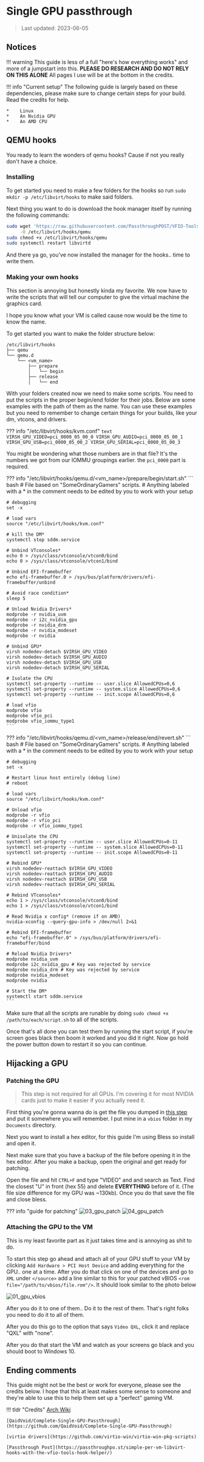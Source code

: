 # Single GPU passthrough

> Last updated: 2023-06-05

## Notices

!!! warning
    This guide is less of a full "here's how everything works" and more of a jumpstart into this. **PLEASE DO RESEARCH AND DO NOT RELY ON THIS ALONE** All pages I use will be at the bottom in the credits.

!!! info "Current setup"
    The following guide is largely based on these dependencies, please make sure to change certain steps for your build. Read the credits for help.

    *    Linux
    *    An Nvidia GPU
    *    An AMD CPU

## QEMU hooks

You ready to learn the wonders of qemu hooks? Cause if not you really don't have a choice.

### Installing

To get started you need to make a few folders for the hooks so run `sudo mkdir -p /etc/libvirt/hooks` to make said folders.

Next thing you want to do is download the hook manager itself by running the following commands:

```bash
sudo wget 'https://raw.githubusercontent.com/PassthroughPOST/VFIO-Tools/master/libvirt_hooks/qemu' \
     -O /etc/libvirt/hooks/qemu
sudo chmod +x /etc/libvirt/hooks/qemu
sudo systemctl restart libvirtd
```

And there ya go, you've now installed the manager for the hooks.. time to write them.

### Making your own hooks

This section is annoying but honestly kinda my favorite. We now have to write the scripts that will tell our computer to give the virtual machine the graphics card. 

I hope you know what your VM is called cause now would be the time to know the name.

To get started you want to make the folder structure below:

```text
/etc/libvirt/hooks
├── qemu
└── qemu.d
    └── <vm_name>
        ├── prepare
        │   └── begin
        ├── release
        │   └── end
```

With your folders created now we need to make some scripts. You need to put the scripts in the proper begin/end folder for their jobs. Below are some examples with the path of them as the name. You can use these examples but you need to remember to change certain things for your builds, like your dm, vtcons, and drivers.

??? info "/etc/libvirt/hooks/kvm.conf"
    ```text
    VIRSH_GPU_VIDEO=pci_0000_05_00_0
    VIRSH_GPU_AUDIO=pci_0000_05_00_1
    VIRSH_GPU_USB=pci_0000_05_00_2
    VIRSH_GPU_SERIAL=pci_0000_05_00_3
    ```

You might be wondering what those numbers are in that file? It's the numbers we got from our IOMMU groupings earlier. the `pci_0000` part is required.

??? info "/etc/libvirt/hooks/qemu.d/<vm_name\>/prepare/begin/start.sh"
    ``` bash
    # File based on "SomeOrdinaryGamers" scripts.
    # Anything labeled with a * in the comment needs to be edited by you to work with your setup

    # debugging
    set -x

    # load vars
    source "/etc/libvirt/hooks/kvm.conf"

    # kill the DM*
    systemctl stop sddm.service

    # Unbind VTconsoles*
    echo 0 > /sys/class/vtconsole/vtcon0/bind
    echo 0 > /sys/class/vtconsole/vtcon1/bind

    # Unbind EFI-framebuffer
    echo efi-framebuffer.0 > /sys/bus/platform/drivers/efi-framebuffer/unbind

    # Avoid race condition*
    sleep 5

    # Unload Nvidia Drivers*
    modprobe -r nvidia_uvm
    modprobe -r i2c_nvidia_gpu
    modprobe -r nvidia_drm
    modprobe -r nvidia_modeset
    modprobe -r nvidia

    # Unbind GPU*
    virsh nodedev-detach $VIRSH_GPU_VIDEO
    virsh nodedev-detach $VIRSH_GPU_AUDIO
    virsh nodedev-detach $VIRSH_GPU_USB
    virsh nodedev-detach $VIRSH_GPU_SERIAL

    # Isolate the CPU
    systemctl set-property --runtime -- user.slice AllowedCPUs=0,6
    systemctl set-property --runtime -- system.slice AllowedCPUs=0,6
    systemctl set-property --runtime -- init.scope AllowedCPUs=0,6

    # load vfio
    modprobe vfio
    modprobe vfio_pci
    modprobe vfio_iommu_type1
    ```

??? info "/etc/libvirt/hooks/qemu.d/<vm_name\>/release/end/revert.sh"
    ``` bash
    # File based on "SomeOrdinaryGamers" scripts.
    # Anything labeled with a * in the comment needs to be edited by you to work with your setup

    # debugging
    set -x
    
    # Restart linux host entirely (debug line)
    # reboot
    
    # load vars
    source "/etc/libvirt/hooks/kvm.conf"
    
    # Unload vfio
    modprobe -r vfio
    modprobe -r vfio_pci
    modprobe -r vfio_iommu_type1
    
    # Unisolate the CPU
    systemctl set-property --runtime -- user.slice AllowedCPUs=0-11
    systemctl set-property --runtime -- system.slice AllowedCPUs=0-11
    systemctl set-property --runtime -- init.scope AllowedCPUs=0-11
    
    # Rebind GPU*
    virsh nodedev-reattach $VIRSH_GPU_VIDEO
    virsh nodedev-reattach $VIRSH_GPU_AUDIO
    virsh nodedev-reattach $VIRSH_GPU_USB
    virsh nodedev-reattach $VIRSH_GPU_SERIAL
    
    # Rebind VTconsoles*
    echo 1 > /sys/class/vtconsole/vtcon0/bind
    echo 1 > /sys/class/vtconsole/vtcon1/bind
    
    # Read Nvidia x config* (remove if on AMD)
    nvidia-xconfig --query-gpu-info > /dev/null 2>&1
    
    # Rebind EFI-framebuffer
    echo "efi-framebuffer.0" > /sys/bus/platform/drivers/efi-framebuffer/bind
    
    # Reload Nvidia Drivers*
    modprobe nvidia_uvm
    modprobe i2c_nvidia_gpu # Key was rejected by service
    modprobe nvidia_drm # Key was rejected by service
    modprobe nvidia_modeset
    modprobe nvidia

    # Start the DM*
    systemctl start sddm.service
    ```

Make sure that all the scripts are runable by doing `sudo chmod +x /path/to/each/script.sh` to all of the scripts.

Once that's all done you can test them by running the start script, if you're screen goes black then boom it worked and you did it right. Now go hold the power button down to restart it so you can continue.

## Hijacking a GPU

### Patching the GPU

>This step is not required for all GPUs. I'm covering it for most NVIDIA cards just to make it easier if you actually need it.

First thing you're gonna wanna do is get the file you dumped in [this step](1gpu_pass.md#before-installing-linux) and put it somewhere you will remember. I put mine in a `vbios` folder in my `Documents` directory.

Next you want to install a hex editor, for this guide I'm using Bless so install and open it.

Next make sure that you have a backup of the file before opening it in the hex editor. After you make a backup, open the original and get ready for patching.

Open the file and hit `CTRL+F` and type "VIDEO" and and search as Text. Find the closest "U" in front (hex 55) and delete **EVERYTHING** before of it. (The file size difference for my GPU was ~130kb). Once you do that save the file and close bless.

??? info "guide for patching"
    ![03_gpu_patch](img/1gpu_pass/03_gpu_patch.png)
    ![04_gpu_patch](img/1gpu_pass/04_gpu_patch.png)

### Attaching the GPU to the VM

This is my least favorite part as it just takes time and is annoying as shit to do.

To start this step go ahead and attach all of your GPU stuff to your VM by clicking `Add Hardware > PCI Host Device` and adding everything for the GPU.. one at a time. After you do that click on one of the devices and go to `XML` under `</source>` add a line similar to this for your patched vBIOS `<rom file="/path/to/vbios/file.rom"/>`. It should look similar to the photo below

![01_gpu_vbios](img/1gpu_pass/01_gpu_vbios.png)

After you do it to one of them.. Do it to the rest of them. That's right folks you need to do it to all of them.

After you do this go to the option that says `Video QXL`, click it and replace "QXL" with "none".

After you do that start the VM and watch as your screens go black and you should boot to Windows 10.

## Ending comments

This guide might not be the best or work for everyone, please see the credits below. I hope that this at least makes some sense to someone and they're able to use this to help them set up a "perfect" gaming VM.

!!! tldr "Credits"
    [Arch Wiki](https://wiki.archlinux.org/title/PCI_passthrough_via_OVMF)

    [QaidVoid/Complete-Single-GPU-Passthrough](https://github.com/QaidVoid/Complete-Single-GPU-Passthrough)

    [virtio drivers](https://github.com/virtio-win/virtio-win-pkg-scripts)

    [Passthrough Post](https://passthroughpo.st/simple-per-vm-libvirt-hooks-with-the-vfio-tools-hook-helper/)
